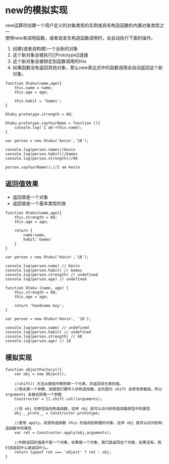 # new的模拟实现
new运算符创建一个用户定义的对象类型的实例或具有构造函数的内置对象类型之一  
使用new来调用函数，或者说发生构造函数调用时，会自动执行下面的操作。  
1. 创建(或者说构建)一个全新的对象
2. 这个新对象会被执行[[Prototype]]连接
3. 这个新对象会被绑定到函数调用的this
4. 如果函数没有返回其他对象，那么new表达式中的函数调用会自动返回这个新对象。
```
function Otaku(name,age){
    this.name = name;
    this.age = age;

    this.habit = 'Games';
}

Otaku.prototype.strength = 60;

Otaku.prototype.sayYourName = function (){
    console.log('I am'+this.name);
}

var person = new Otaku('kevin','18');

console.log(person.name)//kevin
console.log(person.habit)//Games
console.log(person.strength)//60

person.sayYourName();//I am kevin
```

## 返回值效果
- 返回值是一个对象
- 返回值是一个基本类型的值

```
function Otaku(name,age){
    this.strength = 60;
    this.age = age;

    return {
        name:name,
        habit:'Games'
    }
}

var person = new Otaku('Kevin','18');

console.log(person.name) // Kevin
console.log(person.habit) // Games
console.log(person.strength) // undefined
console.log(person.age) // undefined
```

```
function Otaku (name, age) {
    this.strength = 60;
    this.age = age;

    return 'handsome boy';
}

var person = new Otaku('Kevin', '18');

console.log(person.name) // undefined
console.log(person.habit) // undefined
console.log(person.strength) // 60
console.log(person.age) // 18
```
## 模拟实现
```
function objectFactory(){
    var obj = new Object();

    //shift() 方法从数组中删除第一个元素，并返回该元素的值。
    //取出第一个参数，就是我们要传入的构造函数。此外因为 shift 会修改原数组，所以 arguments 会被去除第一个参数
    Constructor = [].shift.call(arguments);
 
    //将 obj 的原型指向构造函数，这样 obj 就可以访问到构造函数原型中的属性
    obj.__proto__ = Constructor.prototype;

    //使用 apply，改变构造函数 this 的指向到新建的对象，这样 obj 就可以访问到构造函数中的属性
    var ret = Constructor.apply(obj,arguments);

    //判断返回的值是不是一个对象，如果是一个对象，我们就返回这个对象，如果没有，我们该返回什么就返回什么。
    return typeof ret === 'object' ? ret : obj;
}
```
